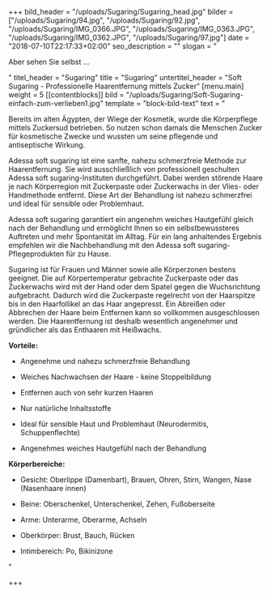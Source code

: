 +++
bild_header = "/uploads/Sugaring/Sugaring_head.jpg"
bilder = ["/uploads/Sugaring/94.jpg", "/uploads/Sugaring/92.jpg", "/uploads/Sugaring/IMG_0366.JPG", "/uploads/Sugaring/IMG_0363.JPG", "/uploads/Sugaring/IMG_0362.JPG", "/uploads/Sugaring/97.jpg"]
date = "2018-07-10T22:17:33+02:00"
seo_description = ""
slogan = "<p>Aber sehen Sie selbst ...</p>"
titel_header = "Sugaring"
title = "Sugaring"
untertitel_header = "Soft Sugaring - Professionelle Haarentfernung mittels Zucker"
[menu.main]
weight = 5
[[contentblocks]]
bild = "/uploads/Sugaring/Soft-Sugaring-einfach-zum-verlieben1.jpg"
template = "block-bild-text"
text = "<p>Bereits im alten Ägypten, der Wiege der Kosmetik, wurde die Körperpflege mittels Zuckersud betrieben. So nutzen schon damals die Menschen Zucker für kosmetische Zwecke und wussten um seine pflegende und antiseptische Wirkung.</p><p>Adessa soft sugaring ist eine sanfte, nahezu schmerzfreie Methode zur Haarentfernung. Sie wird ausschließlich von professionell geschulten Adessa soft sugaring-Instituten durchgeführt. Dabei werden störende Haare je nach Körperregion mit Zuckerpaste oder Zuckerwachs in der Vlies- oder Handmethode entfernt. Diese Art der Behandlung ist nahezu schmerzfrei und ideal für sensible oder Problemhaut.</p><p>Adessa soft sugaring garantiert ein angenehm weiches Hautgefühl gleich nach der Behandlung und ermöglicht Ihnen so ein selbstbewussteres Auftreten und mehr Spontanität im Alltag. Für ein lang anhaltendes Ergebnis empfehlen wir die Nachbehandlung mit den Adessa soft sugaring-Pflegeprodukten für zu Hause.</p><p>Sugaring ist für Frauen und Männer sowie alle Körperzonen bestens geeignet. Die auf Körpertemperatur gebrachte Zuckerpaste oder das Zuckerwachs wird mit der Hand oder dem Spatel gegen die Wuchsrichtung aufgebracht. Dadurch wird die Zuckerpaste regelrecht von der Haarspitze bis in den Haarfollikel an das Haar angepresst. Ein Abreißen oder Abbrechen der Haare beim Entfernen kann so vollkommen ausgeschlossen werden. Die Haarentfernung ist deshalb wesentlich angenehmer und gründlicher als das Enthaaren mit Heißwachs.</p><p><strong>Vorteile:</strong></p><ul><li><p>Angenehme und nahezu schmerzfreie Behandlung</p></li><li><p>Weiches Nachwachsen der Haare - keine Stoppelbildung</p></li><li><p>Entfernen auch von sehr kurzen Haaren</p></li><li><p>Nur natürliche Inhaltsstoffe</p></li><li><p>Ideal für sensible Haut und Problemhaut (Neurodermitis, Schuppenflechte)</p></li><li><p>Angenehmes weiches Hautgefühl nach der Behandlung</p></li></ul><p><strong>Körperbereiche:</strong></p><ul><li><p>Gesicht: Oberlippe (Damenbart), Brauen, Ohren, Stirn, Wangen, Nase (Nasenhaare innen)</p></li><li><p>Beine: Oberschenkel, Unterschenkel, Zehen, Fußoberseite</p></li><li><p>Arme: Unterarme, Oberarme, Achseln</p></li><li><p>Oberkörper: Brust, Bauch, Rücken</p></li><li><p>Intimbereich: Po, Bikinizone</p></li></ul>"

+++
